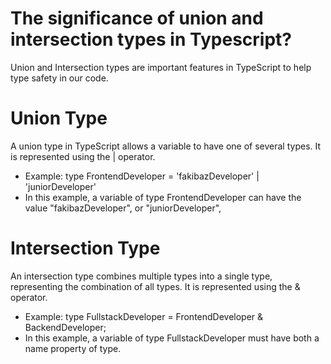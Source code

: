 # The significance of union and intersection types in Typescript?

Union and Intersection types are important features in TypeScript to help type safety in our code. 
# Union Type
A union type in TypeScript allows a variable to have one of several types. It is represented using the | operator.
* Example: type FrontendDeveloper = 'fakibazDeveloper' | 'juniorDeveloper'
* In this example, a variable of type FrontendDeveloper can have the value "fakibazDeveloper", or "juniorDeveloper",

# Intersection Type
An intersection type combines multiple types into a single type, representing the combination of all types. It is represented using the & operator.
* Example: type FullstackDeveloper = FrontendDeveloper & BackendDeveloper;
* In this example, a variable of type FullstackDeveloper must have both a name property of type.